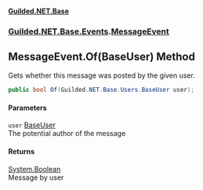 
#### [Guilded.NET.Base](index 'index')
### [Guilded.NET.Base.Events](index#Guilded_NET_Base_Events 'Guilded.NET.Base.Events').[MessageEvent](MessageEvent 'Guilded.NET.Base.Events.MessageEvent')
## MessageEvent.Of(BaseUser) Method
Gets whether this message was posted by the given user.  
```csharp
public bool Of(Guilded.NET.Base.Users.BaseUser user);
```

#### Parameters
<a name='Guilded_NET_Base_Events_MessageEvent_Of(Guilded_NET_Base_Users_BaseUser)_user'></a>
`user` [BaseUser](BaseUser 'Guilded.NET.Base.Users.BaseUser')  
The potential author of the message
  

#### Returns
[System.Boolean](https://docs.microsoft.com/en-us/dotnet/api/System.Boolean 'System.Boolean')  
Message by user
